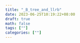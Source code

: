 ```yaml
---
title: "_B_tree_and_llrb"
date: 2023-06-25T10:19:22+08:00
draft: true
math: false
tags: [""]
categories: [""]
---
```

